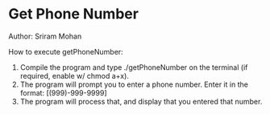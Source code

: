 # Get Phone Number

Author: Sriram Mohan

How to execute getPhoneNumber:
  1. Compile the program and type ./getPhoneNumber on the terminal (if required, enable w/ chmod a+x).
  2. The program will prompt you to enter a phone number. Enter it in the format: \[(999)-999-9999]
  3. The program will process that, and display that you entered that number.
